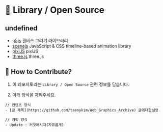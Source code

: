 # 📕 Library / Open Source

## undefined

- [p5js](https://github.com/processing/p5.js?files=1) 캔버스 그리기 라이브러리
- [scenejs](https://github.com/daybrush/scenejs) JavaScript & CSS timeline-based animation library
- [pixiJS](https://www.pixijs.com/) pixiJS
- [three.js](https://threejs.org/) three.js

## 👀 How to Contribute?

1. 이 레포지토리는 `Library / Open Source` 관련 정보를 담습니다.

2) 아래 양식을 지켜주세요.

```
// 컨텐츠 양식
- [글 제목](https://github.com/taenykim/Web_Graphics_Archive) 글에대한설명

// 커밋 양식
- Update : 커밋메시지(자유롭게)
```
